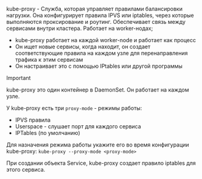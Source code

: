 kube-proxy - Служба, которая управляет правилами балансировки нагрузки. Она конфигурирует правила IPVS или iptables, через которые выполняются проксирование и роутинг. Обеспечивает связь между сервисами внутри кластера. Работает на worker-нодах;

- kube-proxy работает на каждой worker-node и работает как процесс
- Он ищет новые сервисы, когда находит, он создает соответствующие правила на каждом узле для перенаправления трафика к этим сервисам
- Он настраивает это с помощью IPtables или другой программы

>[!important]
>kube-proxy это один контейнер в DaemonSet. Он работает на каждом узле.

У kube-proxy есть три `proxy-mode` - режимы работы:
- IPVS правила
- Userspace - слушает порт для каждого сервиса 
- IPTables (по умолчанию)

Для назначения режима работы укажите его во время конфигурации kube-proxy:
`kube-proxy --proxy-mode <proxy-mode>` 

При создании объекта Service, kube-proxy создает правило iptables для этого сервиса.